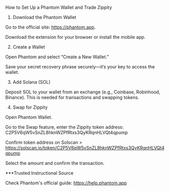 How to Set Up a Phantom Wallet and Trade Zippity

1. Download the Phantom Wallet

Go to the official site: https://phantom.app.

Download the extension for your browser or install the mobile app.


2. Create a Wallet

Open Phantom and select “Create a New Wallet.”

Save your secret recovery phrase securely—it’s your key to access the wallet.


3. Add Solana (SOL)

Deposit SOL to your wallet from an exchange (e.g., Coinbase, Robinhood, Binance). This is needed for transactions and swapping tokens.


4. Swap for Zippity

Open Phantom Wallet.

Go to the Swap feature, enter the Zippity token address: C2P5V6qW5vSnZL8hknWZPfRtxs3QyKRqnHLVQt4qpump  

Confirm token address on Solscan > https://solscan.io/token/C2P5V6qW5vSnZL8hknWZPfRtxs3QyKRqnHLVQt4qpump

Select the amount and confirm the transaction.


***Trusted Instructional Source

Check Phantom's official guide: https://help.phantom.app
